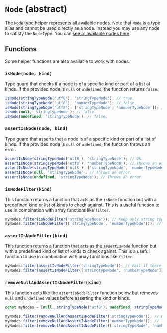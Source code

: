 # `Node` (abstract)

The `Node` type helper represents all available nodes. Note that `Node` is a type alias and cannot be used directly as a node. Instead you may use any node to satisfy the `Node` type. You can [see all available nodes here](../README.md#documentation).

## Functions

Some helper functions are also available to work with nodes.

### `isNode(node, kind)`

Type guard that checks if a node is of a specific kind or part of a list of kinds. If the provided node is `null` or `undefined`, the function returns `false`.

```ts
isNode(stringTypeNode('utf8'), 'stringTypeNode'); // true.
isNode(stringTypeNode('utf8'), 'numberTypeNode'); // false.
isNode(stringTypeNode('utf8'), ['stringTypeNode', 'numberTypeNode']); // true.
isNode(null, 'stringTypeNode'); // false.
isNode(undefined, 'stringTypeNode'); // false.
```

### `assertIsNode(node, kind)`

Type guard that asserts that a node is of a specific kind or part of a list of kinds. If the provided node is `null` or `undefined`, the function throws an error.

```ts
assertIsNode(stringTypeNode('utf8'), 'stringTypeNode'); // Ok.
assertIsNode(stringTypeNode('utf8'), 'numberTypeNode'); // Throws an error.
assertIsNode(stringTypeNode('utf8'), ['stringTypeNode', 'numberTypeNode']); // Ok.
assertIsNode(null, 'stringTypeNode'); // Throws an error.
assertIsNode(undefined, 'stringTypeNode'); // Throws an error.
```

### `isNodeFilter(kind)`

This function returns a function that acts as the `isNode` function but with a predefined kind or list of kinds to check against. This is a useful function to use in combination with array functions like `filter`.

```ts
myNodes.filter(isNodeFilter('stringTypeNode')); // Keep only string type nodes.
myNodes.filter(isNodeFilter(['stringTypeNode', 'numberTypeNode'])); // Keep only string and number type nodes.
```

### `assertIsNodeFilter(kind)`

This function returns a function that acts as the `assertIsNode` function but with a predefined kind or list of kinds to check against. This is a useful function to use in combination with array functions like `filter`.

```ts
myNodes.filter(assertIsNodeFilter('stringTypeNode')); // Fail if there are non-string type node.
myNodes.filter(assertIsNodeFilter(['stringTypeNode', 'numberTypeNode'])); // Fail if there are nodes that are not string or number type nodes.
```

### `removeNullAndAssertIsNodeFilter(kind)`

This function acts like the `assertIsNodeFilter` function below but removes `null` and `undefined` values before asserting the kind or kinds.

```ts
const myNodes = [null, stringTypeNode('utf8'), undefined, stringTypeNode('base58')];

myNodes.filter(removeNullAndAssertIsNodeFilter('stringTypeNode')); // Ok and removes null and undefined values.
myNodes.filter(removeNullAndAssertIsNodeFilter('numberTypeNode')); // Throws an error.
myNodes.filter(removeNullAndAssertIsNodeFilter(['stringTypeNode', 'numberTypeNode'])); // Ok and removes null and undefined values.
```

